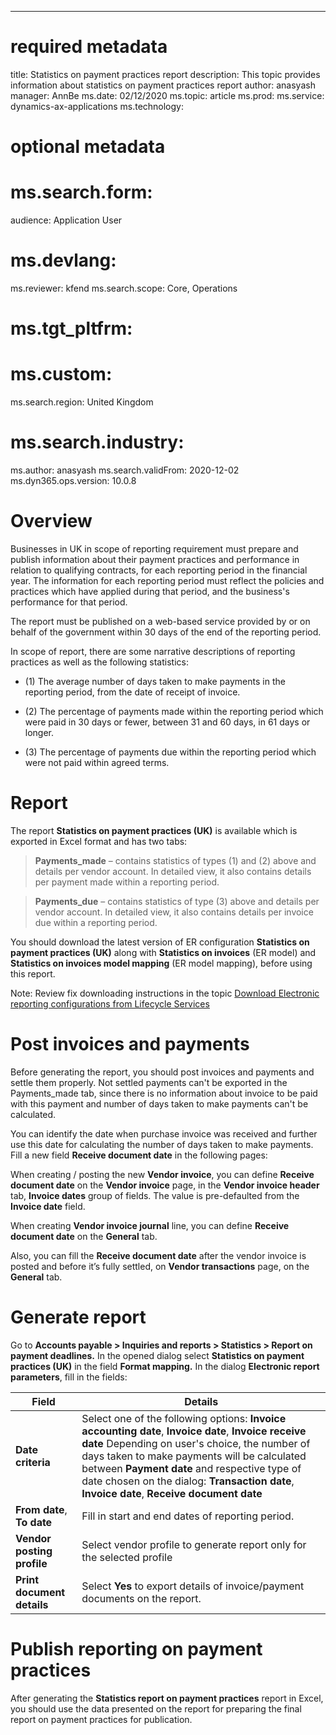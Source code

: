 ---
# required metadata
title: Statistics on payment practices report
description: This topic provides information about statistics on payment practices report
author: anasyash
manager: AnnBe
ms.date: 02/12/2020
ms.topic: article
ms.prod: 
ms.service: dynamics-ax-applications
ms.technology: 

# optional metadata

# ms.search.form:  
audience: Application User
# ms.devlang: 
ms.reviewer: kfend
ms.search.scope: Core, Operations
# ms.tgt_pltfrm: 
# ms.custom: 
ms.search.region: United Kingdom
# ms.search.industry: 
ms.author: anasyash
ms.search.validFrom: 2020-12-02
ms.dyn365.ops.version: 10.0.8


# Overview

Businesses in UK in scope of reporting requirement must prepare and publish
information about their payment practices and performance in relation to
qualifying contracts, for each reporting period in the financial year. The
information for each reporting period must reflect the policies and practices
which have applied during that period, and the business's performance for that
period.

The report must be published on a web-based service provided by or on behalf of
the government within 30 days of the end of the reporting period.

In scope of report, there are some narrative descriptions of reporting practices
as well as the following statistics:

-   (1) The average number of days taken to make payments in the reporting
    period, from the date of receipt of invoice.

-   (2) The percentage of payments made within the reporting period which were
    paid in 30 days or fewer, between 31 and 60 days, in 61 days or longer.

-   (3) The percentage of payments due within the reporting period which were
    not paid within agreed terms.

# Report

The report **Statistics on payment practices (UK)** is available which is
exported in Excel format and has two tabs:

>   **Payments_made** – contains statistics of types (1) and (2) above and
>   details per vendor account. In detailed view, it also contains details per
>   payment made within a reporting period.

>   **Payments_due** – contains statistics of type (3) above and details per
>   vendor account. In detailed view, it also contains details per invoice due
>   within a reporting period.

You should download the latest version of ER configuration **Statistics on
payment practices (UK)** along with **Statistics on invoices** (ER model) and
**Statistics on invoices model mapping** (ER model mapping), before using this
report.

Note: Review fix downloading instructions in the topic
[Download Electronic reporting configurations from Lifecycle Services](https://docs.microsoft.com/en-us/dynamics365/unified-operations/dev-itpro/analytics/download-electronic-reporting-configuration-lcs)

# Post invoices and payments

Before generating the report, you should post invoices and payments and settle
them properly. Not settled payments can't be exported in the Payments_made tab,
since there is no information about invoice to be paid with this payment and
number of days taken to make payments can't be calculated.

You can identify the date when purchase invoice was received and further use
this date for calculating the number of days taken to make payments. Fill a new
field **Receive document date** in the following pages:

When creating / posting the new **Vendor invoice**, you can define **Receive
document date** on the **Vendor invoice** page, in the **Vendor invoice header**
tab, **Invoice dates** group of fields. The value is pre-defaulted from the
**Invoice date** field.

When creating **Vendor invoice journal** line, you can define **Receive document
date** on the **General** tab.

Also, you can fill the **Receive document date** after the vendor invoice is
posted and before it’s fully settled, on **Vendor transactions** page, on the
**General** tab.

# Generate report

Go to **Accounts payable \> Inquiries and reports \> Statistics \> Report on
payment deadlines.** In the opened dialog select **Statistics on payment
practices (UK)** in the field **Format mapping.** In the dialog **Electronic
report parameters**, fill in the fields:

| **Field**                  | **Details**                                                                                                                                                                                                                                                                                                                                        |
|----------------------------|----------------------------------------------------------------------------------------------------------------------------------------------------------------------------------------------------------------------------------------------------------------------------------------------------------------------------------------------------|
| **Date criteria**          | Select one of the following options: **Invoice accounting date**, **Invoice date**, **Invoice receive date** Depending on user's choice, the number of days taken to make payments will be calculated between **Payment date** and respective type of date chosen on the dialog: **Transaction date**, **Invoice date**, **Receive document date** |
| **From date**, **To date** | Fill in start and end dates of reporting period.                                                                                                                                                                                                                                                                                                   |
| **Vendor posting profile** | Select vendor profile to generate report only for the selected profile                                                                                                                                                                                                                                                                             |
| **Print document details** | Select **Yes** to export details of invoice/payment documents on the report.                                                                                                                                                                                                                                                                       |

# Publish reporting on payment practices

After generating the **Statistics report on payment practices** report in Excel,
you should use the data presented on the report for preparing the final report
on payment practices for publication.
